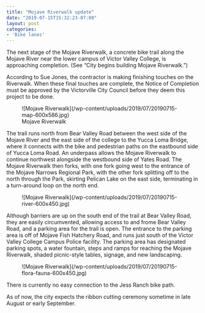 ```yaml
---
title: "Mojave Riverwalk update"
date: "2019-07-15T15:32:23-07:00"
layout: post
categories:
- 'Bike lanes'
---
```


The next stage of the Mojave Riverwalk, a concrete bike trail along the Mojave River near the lower campus of Victor Valley College, is approaching completion. (See “City begins building Mojave Riverwalk.”)

According to Sue Jones, the contractor is making finishing touches on the Riverwalk. When these final touches are complete, the Notice of Completion must be approved by the Victorville City Council before they deem this project to be done.

<div class="wp-block-image"><figure class="aligncenter">![Mojave Riverwalk](/wp-content/uploads/2019/07/20190715-map-600x586.jpg)<figcaption>Mojave Riverwalk</figcaption></figure></div>The trail runs north from Bear Valley Road between the west side of the Mojave River and the east side of the college to the Yucca Loma Bridge, where it connects with the bike and pedestrian paths on the eastbound side of Yucca Loma Road. An underpass allows the Mojave Riverwalk to continue northwest alongside the westbound side of Yates Road. The Mojave Riverwalk then forks, with one fork going west to the entrance of the Mojave Narrows Regional Park, with the other fork splitting off to the north through the Park, skirting Pelican Lake on the east side, terminating in a turn-around loop on the north end.

<div class="wp-block-image"><figure class="aligncenter">![Mojave Riverwalk](/wp-content/uploads/2019/07/20190715-river-600x450.jpg)</figure></div>Although barriers are up on the south end of the trail at Bear Valley Road, they are easily circumvented, allowing access to and frome Bear Valley Road, and a parking area for the trail is open. The entrance to the parking area is off of Mojave Fish Hatchery Road, and runs just south of the Victor Valley College Campus Police facility. The parking area has designated parking spots, a water fountain, steps and ramps for reaching the Mojave Riverwalk, shaded picnic-style tables, signage, and new landscaping.

<div class="wp-block-image"><figure class="aligncenter">![Mojave Riverwalk](/wp-content/uploads/2019/07/20190715-flora-fauna-600x450.jpg)</figure></div>There is currently no easy connection to the Jess Ranch bike path.

As of now, the city expects the ribbon cutting ceremony sometime in late August or early September.